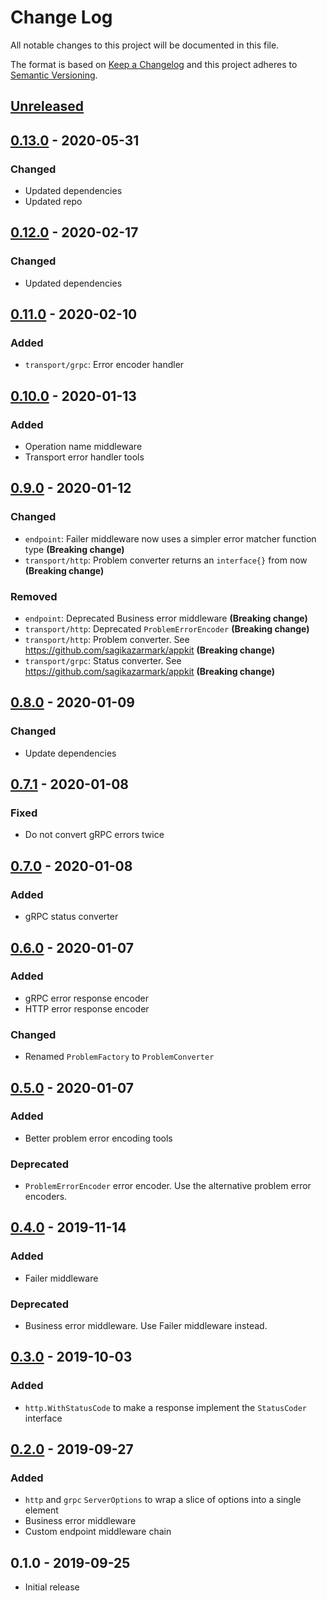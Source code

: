 # Change Log


All notable changes to this project will be documented in this file.

The format is based on [Keep a Changelog](http://keepachangelog.com/en/1.0.0/)
and this project adheres to [Semantic Versioning](http://semver.org/spec/v2.0.0.html).


## [Unreleased]


## [0.13.0] - 2020-05-31

### Changed

- Updated dependencies
- Updated repo


## [0.12.0] - 2020-02-17

### Changed

- Updated dependencies


## [0.11.0] - 2020-02-10

### Added

- `transport/grpc`: Error encoder handler


## [0.10.0] - 2020-01-13

### Added

- Operation name middleware
- Transport error handler tools


## [0.9.0] - 2020-01-12

### Changed

- `endpoint`: Failer middleware now uses a simpler error matcher function type **(Breaking change)**
- `transport/http`: Problem converter returns an `interface{}` from now **(Breaking change)**

### Removed

- `endpoint`: Deprecated Business error middleware **(Breaking change)**
- `transport/http`: Deprecated `ProblemErrorEncoder` **(Breaking change)**
- `transport/http`: Problem converter. See https://github.com/sagikazarmark/appkit **(Breaking change)**
- `transport/grpc`: Status converter. See https://github.com/sagikazarmark/appkit **(Breaking change)**


## [0.8.0] - 2020-01-09

### Changed

- Update dependencies


## [0.7.1] - 2020-01-08

### Fixed

- Do not convert gRPC errors twice


## [0.7.0] - 2020-01-08

### Added

- gRPC status converter


## [0.6.0] - 2020-01-07

### Added

- gRPC error response encoder
- HTTP error response encoder

### Changed

- Renamed `ProblemFactory` to `ProblemConverter`


## [0.5.0] - 2020-01-07

### Added

- Better problem error encoding tools

### Deprecated

- `ProblemErrorEncoder` error encoder. Use the alternative problem error encoders.


## [0.4.0] - 2019-11-14

### Added

- Failer middleware

### Deprecated

- Business error middleware. Use Failer middleware instead.


## [0.3.0] - 2019-10-03

### Added

- `http.WithStatusCode` to make a response implement the `StatusCoder` interface


## [0.2.0] - 2019-09-27

### Added

- `http` and `grpc` `ServerOptions` to wrap a slice of options into a single element
- Business error middleware
- Custom endpoint middleware chain


## 0.1.0 - 2019-09-25

- Initial release


[Unreleased]: https://github.com/sagikazarmark/kitx/compare/v0.13.0...HEAD
[0.13.0]: https://github.com/sagikazarmark/kitx/compare/v0.12.0...v0.13.0
[0.12.0]: https://github.com/sagikazarmark/kitx/compare/v0.11.0...v0.12.0
[0.11.0]: https://github.com/sagikazarmark/kitx/compare/v0.10.0...v0.11.0
[0.10.0]: https://github.com/sagikazarmark/kitx/compare/v0.9.0...v0.10.0
[0.9.0]: https://github.com/sagikazarmark/kitx/compare/v0.8.0...v0.9.0
[0.8.0]: https://github.com/sagikazarmark/kitx/compare/v0.7.1...v0.8.0
[0.7.1]: https://github.com/sagikazarmark/kitx/compare/v0.7.0...v0.7.1
[0.7.0]: https://github.com/sagikazarmark/kitx/compare/v0.6.0...v0.7.0
[0.6.0]: https://github.com/sagikazarmark/kitx/compare/v0.5.0...v0.6.0
[0.5.0]: https://github.com/sagikazarmark/kitx/compare/v0.4.0...v0.5.0
[0.4.0]: https://github.com/sagikazarmark/kitx/compare/v0.3.0...v0.4.0
[0.3.0]: https://github.com/sagikazarmark/kitx/compare/v0.2.0...v0.3.0
[0.2.0]: https://github.com/sagikazarmark/kitx/compare/v0.1.0...v0.2.0
